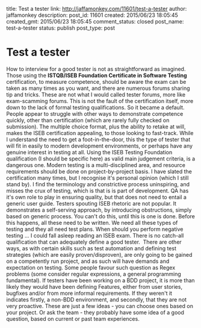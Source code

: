 title: Test a tester
link: http://jaffamonkey.com/11601/test-a-tester
author: jaffamonkey
description: 
post_id: 11601
created: 2015/06/23 18:05:45
created_gmt: 2015/06/23 18:05:45
comment_status: closed
post_name: test-a-tester
status: publish
post_type: post

# Test a tester

How to interview for a good tester is not as straightforward as imagined. Those using the **ISTQB/ISEB Foundation Certificate in Software Testing** certification, to measure competence, should be aware the exam can be taken as many times as you want, and there are numerous forums sharing tip and tricks. These are not what I would called tester forums, more like exam-scamming forums. This is not the fault of the certification itself, more down to the lack of formal testing qualifications. So it became a default. People appear to struggle with other ways to demonstrate competence quickly, other than certification (which are rarely fully checked on submission).  The multiple choice format, plus the ability to retake at will, makes the ISEB certification appealing, to those looking to fast-track. While I understand the need to get a foot-in-the-door, this the type of tester that will fit in easily to modern development environments, or perhaps have any genuine interest in testing at all. Using the ISEB Testing Foundation qualification (I should be specific here) as valid main judgement criteria, is a dangerous one. Modern testing is a multi-disciplined area, and resource requirements should be done on project-by-project basis. I have slated the certification many times, but I recognise it's personal opinion (which I still stand by). I find the terminology and constrictive process uninspiring, and misses the crux of testing, which is that is is part of development. QA has it's own role to play in ensuring quality, but that does not need to entail a generic user guide. Testers spouting ISEB rhetoric are not popular. It demonstrates a self-serving approach, by introducing obstructions, simply based on generic process. You can't do this, until this is one is done. Before this happens, all these need to be written. We need all these types of testing and they all need test plans. When should you perform negative testing ... I could fall asleep reading an ISEB exam. There is no catch-all qualification that can adequately define a good tester.  There are other ways, as with certain skills such as test automation and defining test strategies (which are easily proven/disproven), are only going to be gained on a competently run project, and as such will have demands and expectation on testing. Some people favour such question as Regex problems (some consider regular expressions, a general programming fundamental). If testers have been working on a BDD project, it is more than likely they would have been defining Features, either from user stories, bugfixes and/or from more informal requirements. If they weren't it indicates firstly, a non-BDD environment, and secondly, that they are not very proactive. These are just a few ideas - you can choose ones based on your project. Or ask the team - they probably have some idea of a good question, based on current or past team experiences.